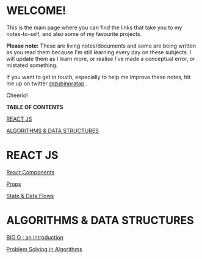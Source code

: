 # WELCOME!

This is the main page where you can find the links that take you to my notes-to-self, and also some of my favourite projects. 

__Please note:__ These are living notes/documents and some are being written as you read them because I'm still learning every day on these subjects.  I will update them as I learn more, or realise I've made a conceptual error, or mistated something.   

 If you want to get in touch, especially to help me improve these notes,  hit me up on twitter [@zubinpratap](https://twitter.com/@zubinpratap) .

Cheerio!

__TABLE OF CONTENTS__

[REACT JS](#REACT-JS)

[ALGORITHMS & DATA STRUCTURES](#ALGORITHMS-&-DATA-STRUCTURES)




# REACT JS 

[React Components](https://paper.dropbox.com/doc/Components--AR91f5I62YWnnbB9DN76EPakAQ-dW0nXQCfHgtABPbiqxhM8)

[Props](https://paper.dropbox.com/doc/Props--ASDrfyAPyteYbZeWUJTRXNrRAQ-YH76qtsRjouYAddCYwgVO)

[State & Data Flows](https://paper.dropbox.com/doc/State-DataFlows-Basics--AR_0n14ML5Cd9LHgFcboQDYGAQ-S1L71shOKe8fvARsxAGwa)


# ALGORITHMS & DATA STRUCTURES

[BIG O : an introduction](https://paper.dropbox.com/doc/Big-O--AR~_rxvKiAgLQAYYg4YU3CJUAQ-rz9LhJu7eprXYcoPzmuMH)

[Problem Solving in Algorithms](https://paper.dropbox.com/doc/Problem-Solving-Approaches-in-Algorithms--AR8Jdh8ouQgoo3oFIuCxK~wEAQ-ulTrTZsDsaCieDJBaWCOj)
